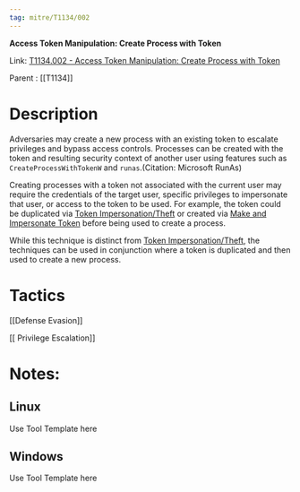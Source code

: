 ```yaml
---
tag: mitre/T1134/002
---
```


**Access Token Manipulation: Create Process with Token**

Link: [T1134.002 - Access Token Manipulation: Create Process with Token](https://attack.mitre.org/techniques/T1134/002)

Parent : [[T1134]]


# Description

Adversaries may create a new process with an existing token to escalate privileges and bypass access controls. Processes can be created with the token and resulting security context of another user using features such as <code>CreateProcessWithTokenW</code> and <code>runas</code>.(Citation: Microsoft RunAs)

Creating processes with a token not associated with the current user may require the credentials of the target user, specific privileges to impersonate that user, or access to the token to be used. For example, the token could be duplicated via [Token Impersonation/Theft](https://attack.mitre.org/techniques/T1134/001) or created via [Make and Impersonate Token](https://attack.mitre.org/techniques/T1134/003) before being used to create a process.

While this technique is distinct from [Token Impersonation/Theft](https://attack.mitre.org/techniques/T1134/001), the techniques can be used in conjunction where a token is duplicated and then used to create a new process.

# Tactics


[[Defense Evasion]]

[[ Privilege Escalation]]


# Notes:

## Linux

Use Tool Template here

## Windows

Use Tool Template here